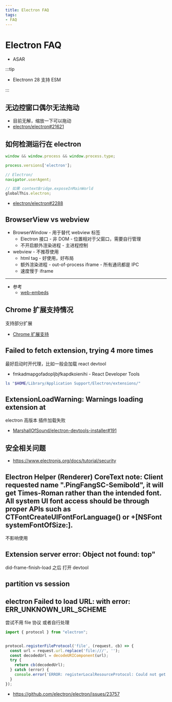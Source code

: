 ```yaml
---
title: Electron FAQ
tags:
- FAQ
---
```


# Electron FAQ

- ASAR

:::tip

- Electronn 28 支持 ESM

:::

## 无边控窗口偶尔无法拖动

- 目前无解，缩放一下可以拖动
- [electron/electron#21621](https://github.com/electron/electron/issues/21621)

## 如何检测运行在 electron

```js
window && window.process && window.process.type;

process.versions['electron'];

// Electron/
navigator.userAgent;

// 如果 contextBridge.exposeInMainWorld
globalThis.electron;
```

- [electron/electron#2288](https://github.com/electron/electron/issues/2288)

## BrowserView vs webview

- BrowserWindow - 用于替代 webview 标签
  - Electron 接口 - 非 DOM - 位置相对于父窗口，需要自行管理
  - 不开启额外渲染进程 - 主进程控制
- webview - 不推荐使用
  - html tag - 好使用，好布局
  - 额外渲染进程 - out-of-process iframe - 所有通讯都是 IPC
  - 速度慢于 iframe

---

- 参考
  - [web-embeds](https://www.electronjs.org/docs/tutorial/web-embeds)

## Chrome 扩展支持情况

支持部分扩展

- [Chrome 扩展支持](https://www.electronjs.org/docs/api/extensions)

## Failed to fetch extension, trying 4 more times

最好启动时开代理，比如一般会加载 react devtool

- fmkadmapgofadopljbjfkapdkoienihi - React Developer Tools

```bash
ls "$HOME/Library/Application Support/Electron/extensions/"
```

## ExtensionLoadWarning: Warnings loading extension at

electron 高版本 插件加载失败

- [MarshallOfSound/electron-devtools-installer#191](https://github.com/MarshallOfSound/electron-devtools-installer/pull/191)

## 安全相关问题

- https://www.electronjs.org/docs/tutorial/security

## Electron Helper (Renderer) CoreText note: Client requested name ".PingFangSC-Semibold", it will get Times-Roman rather than the intended font. All system UI font access should be through proper APIs such as CTFontCreateUIFontForLanguage() or +[NSFont systemFontOfSize:].

不影响使用

## Extension server error: Object not found: top"

did-frame-finish-load 之后 打开 devtool

## partition vs session

## electron Failed to load URL: with error: ERR_UNKNOWN_URL_SCHEME

尝试不用 file 协议 或者自行处理

```js
import { protocol } from "electron";


protocol.registerFileProtocol('file', (request, cb) => {
  const url = request.url.replace('file:///', '');
  const decodedUrl = decodeURIComponent(url);
  try {
    return cb(decodedUrl);
  } catch (error) {
    console.error('ERROR: registerLocalResourceProtocol: Could not get file path:', error);
  }
});
```

- https://github.com/electron/electron/issues/23757
